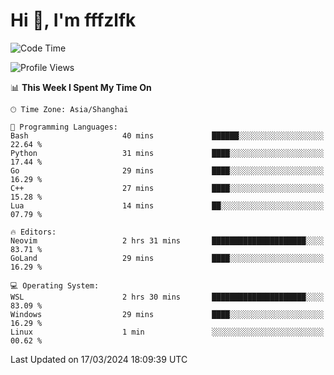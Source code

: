 # Hi 👋, I'm fffzlfk

<!--START_SECTION:waka-->
![Code Time](http://img.shields.io/badge/Code%20Time-676%20hrs%2031%20mins-blue)

![Profile Views](http://img.shields.io/badge/Profile%20Views-0-blue)

📊 **This Week I Spent My Time On** 

```text
🕑︎ Time Zone: Asia/Shanghai

💬 Programming Languages: 
Bash                     40 mins             ██████░░░░░░░░░░░░░░░░░░░   22.64 % 
Python                   31 mins             ████░░░░░░░░░░░░░░░░░░░░░   17.44 % 
Go                       29 mins             ████░░░░░░░░░░░░░░░░░░░░░   16.29 % 
C++                      27 mins             ████░░░░░░░░░░░░░░░░░░░░░   15.28 % 
Lua                      14 mins             ██░░░░░░░░░░░░░░░░░░░░░░░   07.79 % 

🔥 Editors: 
Neovim                   2 hrs 31 mins       █████████████████████░░░░   83.71 % 
GoLand                   29 mins             ████░░░░░░░░░░░░░░░░░░░░░   16.29 % 

💻 Operating System: 
WSL                      2 hrs 30 mins       █████████████████████░░░░   83.09 % 
Windows                  29 mins             ████░░░░░░░░░░░░░░░░░░░░░   16.29 % 
Linux                    1 min               ░░░░░░░░░░░░░░░░░░░░░░░░░   00.62 % 
```


 Last Updated on 17/03/2024 18:09:39 UTC
<!--END_SECTION:waka-->
